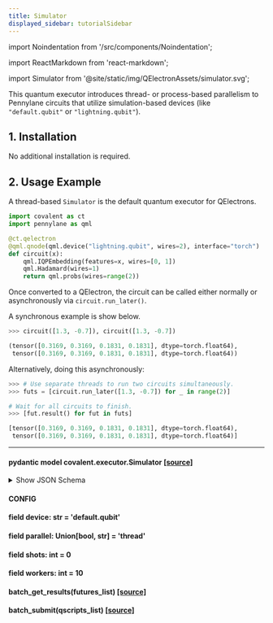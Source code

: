 ```yaml
---
title: Simulator
displayed_sidebar: tutorialSidebar
---
```


import Noindentation from '/src/components/Noindentation';

import ReactMarkdown from 'react-markdown';

import Simulator from '@site/static/img/QElectronAssets/simulator.svg';

<Simulator/>


This quantum executor introduces thread- or process-based parallelism to Pennylane circuits that utilize simulation-based devices (like `"default.qubit"` or `"lightning.qubit"`).

## 1. Installation

No additional installation is required.

## 2. Usage Example

A thread-based `Simulator` is the default quantum executor for QElectrons.

```py
import covalent as ct
import pennylane as qml

@ct.qelectron
@qml.qnode(qml.device("lightning.qubit", wires=2), interface="torch")
def circuit(x):
    qml.IQPEmbedding(features=x, wires=[0, 1])
    qml.Hadamard(wires=1)
    return qml.probs(wires=range(2))
```


Once converted to a QElectron, the circuit can be called either normally or asynchronously via `circuit.run_later()`.

A synchronous example is show below.

```py
>>> circuit([1.3, -0.7]), circuit([1.3, -0.7])

(tensor([0.3169, 0.3169, 0.1831, 0.1831], dtype=torch.float64),
 tensor([0.3169, 0.3169, 0.1831, 0.1831], dtype=torch.float64))
```

Alternatively, doing this asynchronously:

```py
>>> # Use separate threads to run two circuits simultaneously.
>>> futs = [circuit.run_later([1.3, -0.7]) for _ in range(2)]

# Wait for all circuits to finish.
>>> [fut.result() for fut in futs]

[tensor([0.3169, 0.3169, 0.1831, 0.1831], dtype=torch.float64),
 tensor([0.3169, 0.3169, 0.1831, 0.1831], dtype=torch.float64)]
```

---

#### <span class="eighteen">pydantic model covalent.executor<span class="bold">.Simulator</span> [[source]](/docs/user-documentation/api-reference/scode-simulator)</span> 

<div class="up fourteen space"><Noindentation md='A quantum executor that uses the specified Pennylane device to execute circuits. Parallelizes circuit execution on the specified device using either threads or processes.'/></div>

<div class="up eighteen highlight2 space"><Noindentation md='Keyword Arguments:'/></div>

<div class="up  fourteen space"><Noindentation md= '- device - A valid string corresponding to a Pennylane device. Simulation-based devices (e.g. “default.qubit” and “lightning.qubit”) are recommended. Defaults to “default.qubit”.'/></div>

<div class=" up fourteen space down"><Noindentation md='- parallel - The type of parallelism to use. Valid values are “thread” and “process”. Passing any other value will result in synchronous execution. Defaults to “thread”.'/></div>

<div class=" up fourteen space down"><Noindentation md='- workers - The number of threads or processes to use. Defaults to 10.'/></div>

<div class=" up fourteen space down"><Noindentation md='- shots - The number of shots to use for the execution device. Overrides the `shots` value from the original device if set to `None` or a positive `int`. The shots setting from the original device is is used by default, when this argument is 0.'/></div>

<details>
<summary>Show JSON Schema</summary>
<div>

```js
{
   "title": "Simulator",
   "description": "A quantum executor that uses the specified Pennylane device to execute circuits.\nParallelizes circuit execution on the specified `device` using either threads\nor processes.\n\nKeyword Args:\n    device: A valid string corresponding to a Pennylane device. Simulation-based \n        devices (e.g. \"default.qubit\" and \"lightning.qubit\") are recommended.\n        Defaults to \"default.qubit\".\n    parallel: The type of parallelism to use. Valid values are \"thread\" and\n        \"process\". Passing any other value will result in synchronous execution.\n        Defaults to \"thread\".\n    workers: The number of threads or processes to use. Defaults to 10.\n    shots: The number of shots to use for the execution device. Overrides the\n        :code:`shots` value from the original device if set to :code:`None` or\n        a positive :code:`int`. The shots setting from the original device is\n        is used by default, when this argument is 0.",
   "type": "object",
   "properties": {
      "persist_data": {
         "title": "Persist Data",
         "default": true,
         "type": "boolean"
      },
      "qnode_device_import_path": {
         "title": "Qnode Device Import Path",
         "type": "array",
         "minItems": 2,
         "maxItems": 2,
         "items": [
            {
               "type": "string"
            },
            {
               "type": "string"
            }
         ]
      },
      "qnode_device_shots": {
         "title": "Qnode Device Shots",
         "type": "integer"
      },
      "qnode_device_wires": {
         "title": "Qnode Device Wires",
         "type": "integer"
      },
      "pennylane_active_return": {
         "title": "Pennylane Active Return",
         "type": "boolean"
      },
      "device": {
         "title": "Device",
         "default": "default.qubit",
         "type": "string"
      },
      "parallel": {
         "title": "Parallel",
         "default": "thread",
         "anyOf": [
            {
               "type": "boolean"
            },
            {
               "type": "string"
            }
         ]
      },
      "workers": {
         "title": "Workers",
         "default": 10,
         "type": "integer"
      },
      "shots": {
         "title": "Shots",
         "default": 0,
         "type": "integer"
      }
   }
}
```

</div>
</details>

#### <span class="fourteen">CONFIG</span>

<div class="up space"><ReactMarkdown children='**extra**: *EXTRA* = *allow*'/></div>


#### <span class="eighteen">field <span class="bold">device</span>: str = 'default.qubit'</span>

<div class="up fourteen space"><ReactMarkdown children='Validated by'/></div>

<div class="up fourteen space"><ReactMarkdown children='- `set_name`'/></div>



#### <span class="eighteen">field <span class="bold">parallel</span>: Union[bool, str] = 'thread'</span>

<div class="up fourteen space"><ReactMarkdown children='Validated by'/></div>

<div class="up fourteen space"><ReactMarkdown children='- `set_name`'/></div>

#### <span class="eighteen">field <span class="bold">shots</span>: int = 0</span>

<div class="up fourteen space"><ReactMarkdown children='Validated by'/></div>

<div class="up fourteen space"><ReactMarkdown children='- `set_name`'/></div>


#### <span class="eighteen">field <span class="bold">workers</span>: int = 10</span>

<div class="up fourteen space"><ReactMarkdown children='Validated by'/></div>

<div class="up fourteen space"><ReactMarkdown children='- `set_name`'/></div>

#### <span class="eighteen"><span class="bold">batch_get_results</span>(futures_list)</span> [[source]](/docs/user-documentation/api-reference/scode-simulator)

#### <span class="eighteen"><span class="bold">batch_submit</span>(qscripts_list)</span> [[source]](/docs/user-documentation/api-reference/scode-simulator)